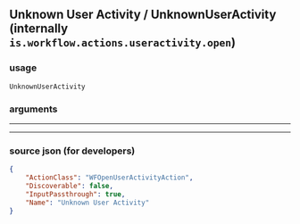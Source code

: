 
## Unknown User Activity / UnknownUserActivity (internally `is.workflow.actions.useractivity.open`)



### usage
```
UnknownUserActivity 
```

### arguments

---



---

### source json (for developers)

```json
{
	"ActionClass": "WFOpenUserActivityAction",
	"Discoverable": false,
	"InputPassthrough": true,
	"Name": "Unknown User Activity"
}
```
